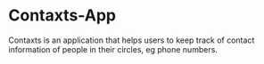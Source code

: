 # Contaxts-App

Contaxts is an application that helps users to keep track of contact information of people in their circles, eg phone numbers.
